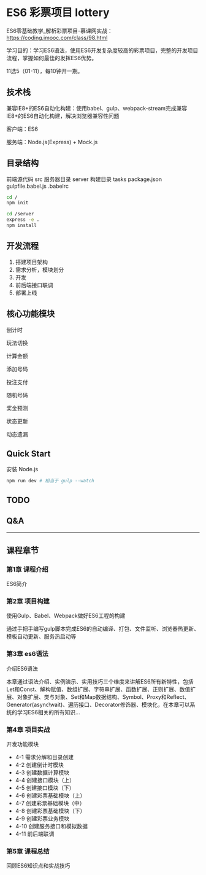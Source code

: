 # ES6 彩票项目 lottery

ES6零基础教学_解析彩票项目-慕课网实战：https://coding.imooc.com/class/98.html

学习目的：学习ES6语法，使用ES6开发复杂度较高的彩票项目，完整的开发项目流程，掌握如何最佳的发挥ES6优势。

11选5（01-11），每10钟开一期。

## 技术栈

兼容IE8+的ES6自动化构建：使用babel、gulp、webpack-stream完成兼容IE8+的ES6自动化构建，解决浏览器兼容性问题

客户端：ES6

服务端：Node.js(Express) + Mock.js

## 目录结构

前端源代码 src
服务器目录 server
构建目录 tasks
package.json
gulpfile.babel.js
.babelrc

```sh
cd /
npm init

cd /server
express -e .
npm install
```

## 开发流程

1. 搭建项目架构
2. 需求分析，模块划分
3. 开发
4. 前后端接口联调
5. 部署上线

## 核心功能模块

倒计时

玩法切换

计算金额

添加号码

投注支付

随机号码

奖金预测

状态更新

动态遗漏

## Quick Start

安装 Node.js

```sh
npm run dev # 相当于 gulp --watch
```

## TODO

## Q&A

---

## 课程章节

### 第1章 课程介绍

ES6简介

### 第2章 项目构建

使用Gulp、Babel、Webpack做好ES6工程的构建

通过手把手编写gulp脚本完成ES6的自动编译、打包、文件监听、浏览器热更新、模板自动更新、服务热启动等

### 第3章 es6语法

介绍ES6语法

本章通过语法介绍、实例演示、实用技巧三个维度来讲解ES6所有新特性，包括Let和Const、解构赋值、数组扩展、字符串扩展、函数扩展、正则扩展、数值扩展、对象扩展、类与对象、Set和Map数据结构、Symbol、Proxy和Reflect、Generator(async\wait)、遍历接口、Decorator修饰器、模块化，在本章可以系统的学习ES6相关的所有知识...

### 第4章 项目实战

开发功能模块

- 4-1 需求分解和目录创建
- 4-2 创建倒计时模块
- 4-3 创建数据计算模块
- 4-4 创建接口模块（上）
- 4-5 创建接口模块（下）
- 4-6 创建彩票基础模块（上）
- 4-7 创建彩票基础模块（中）
- 4-8 创建彩票基础模块（下）
- 4-9 创建彩票业务模块
- 4-10 创建服务接口和模拟数据
- 4-11 前后端联调

### 第5章 课程总结

回顾ES6知识点和实战技巧
